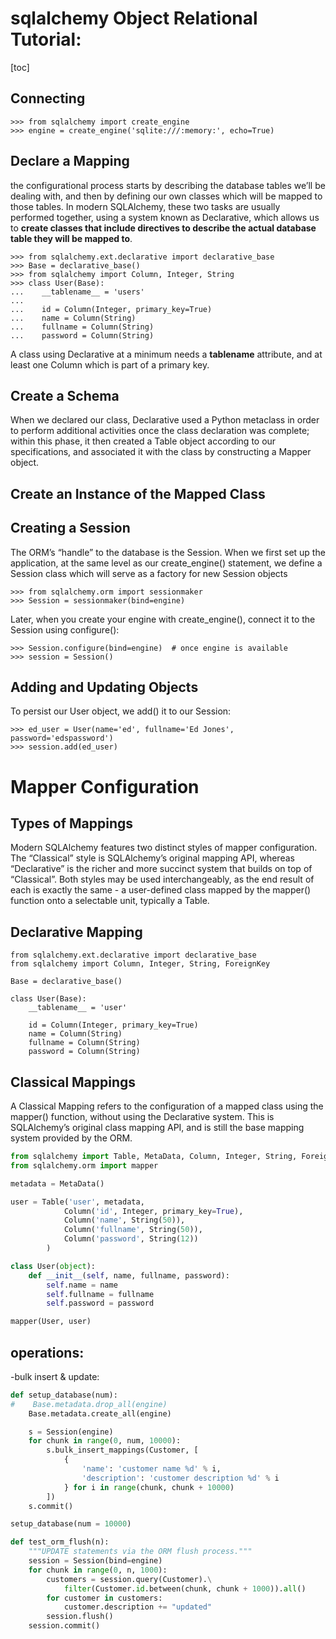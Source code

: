 # sqlalchemy Object Relational Tutorial:

[toc]
## Connecting

```
>>> from sqlalchemy import create_engine
>>> engine = create_engine('sqlite:///:memory:', echo=True)
```

## Declare a Mapping

the configurational process starts by describing the database tables we’ll be dealing with, and then by defining our own classes which will be mapped to those tables. In modern SQLAlchemy, these two tasks are usually performed together, using a system known as Declarative, which allows us to **create classes that include directives to describe the actual database table they will be mapped to**.
```
>>> from sqlalchemy.ext.declarative import declarative_base
>>> Base = declarative_base()
>>> from sqlalchemy import Column, Integer, String
>>> class User(Base):
...    __tablename__ = 'users'
...
...    id = Column(Integer, primary_key=True)
...    name = Column(String)
...    fullname = Column(String)
...    password = Column(String)
```
A class using Declarative at a minimum needs a __tablename__ attribute, and at least one Column which is part of a primary key.

## Create a Schema
When we declared our class, Declarative used a Python metaclass in order to perform additional activities once the class declaration was complete; within this phase, it then created a Table object according to our specifications, and associated it with the class by constructing a Mapper object.

## Create an Instance of the Mapped Class

## Creating a Session
The ORM’s “handle” to the database is the Session.
When we first set up the application, at the same level as our create_engine() statement, we define a Session class which will serve as a factory for new Session objects

```
>>> from sqlalchemy.orm import sessionmaker
>>> Session = sessionmaker(bind=engine)
```
Later, when you create your engine with create_engine(), connect it to the Session using configure():
```
>>> Session.configure(bind=engine)  # once engine is available
>>> session = Session()
```
## Adding and Updating Objects
To persist our User object, we add() it to our Session:

```
>>> ed_user = User(name='ed', fullname='Ed Jones', password='edspassword')
>>> session.add(ed_user)
```

# Mapper Configuration
## Types of Mappings
Modern SQLAlchemy features two distinct styles of mapper configuration. The “Classical” style is SQLAlchemy’s original mapping API, whereas “Declarative” is the richer and more succinct system that builds on top of “Classical”. Both styles may be used interchangeably, as the end result of each is exactly the same - a user-defined class mapped by the mapper() function onto a selectable unit, typically a Table.

## Declarative Mapping
```
from sqlalchemy.ext.declarative import declarative_base
from sqlalchemy import Column, Integer, String, ForeignKey

Base = declarative_base()

class User(Base):
    __tablename__ = 'user'

    id = Column(Integer, primary_key=True)
    name = Column(String)
    fullname = Column(String)
    password = Column(String)
```

## Classical Mappings
A Classical Mapping refers to the configuration of a mapped class using the mapper() function, without using the Declarative system. This is SQLAlchemy’s original class mapping API, and is still the base mapping system provided by the ORM.

```python
from sqlalchemy import Table, MetaData, Column, Integer, String, ForeignKey
from sqlalchemy.orm import mapper

metadata = MetaData()

user = Table('user', metadata,
            Column('id', Integer, primary_key=True),
            Column('name', String(50)),
            Column('fullname', String(50)),
            Column('password', String(12))
        )

class User(object):
    def __init__(self, name, fullname, password):
        self.name = name
        self.fullname = fullname
        self.password = password

mapper(User, user)
```

## operations:

-bulk insert & update:
```python
def setup_database(num):
#    Base.metadata.drop_all(engine)
    Base.metadata.create_all(engine)

    s = Session(engine)
    for chunk in range(0, num, 10000):
        s.bulk_insert_mappings(Customer, [
            {
                'name': 'customer name %d' % i,
                'description': 'customer description %d' % i
            } for i in range(chunk, chunk + 10000)
        ])
    s.commit()

setup_database(num = 10000)

def test_orm_flush(n):
    """UPDATE statements via the ORM flush process."""
    session = Session(bind=engine)
    for chunk in range(0, n, 1000):
        customers = session.query(Customer).\
            filter(Customer.id.between(chunk, chunk + 1000)).all()
        for customer in customers:
            customer.description += "updated"
        session.flush()
    session.commit()
```
